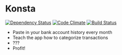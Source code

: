 Konsta
======
[![Dependency Status](https://gemnasium.com/gsprenger/konsta.png)](https://gemnasium.com/gsprenger/konsta)
[![Code Climate](https://codeclimate.com/github/gsprenger/konsta.png)](https://codeclimate.com/github/gsprenger/konsta)
[![Build Status](https://travis-ci.org/gsprenger/konsta.png)](https://travis-ci.org/gsprenger/konsta) 

- Paste in your bank account history every month
- Teach the app how to categorize transactions
- ???
- Profit!

